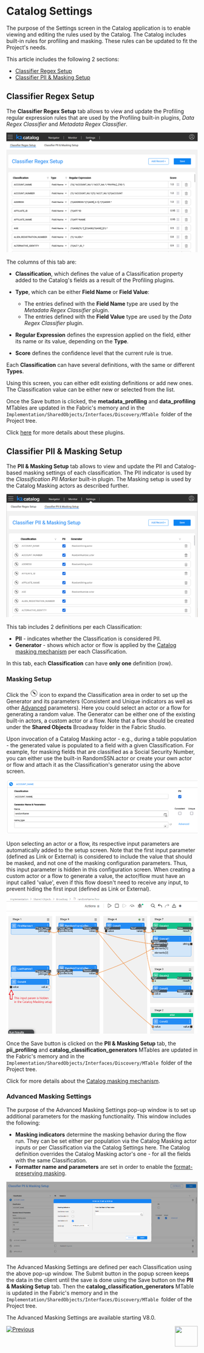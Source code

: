 # Catalog Settings

The purpose of the Settings screen in the Catalog application is to enable viewing and editing the rules used by the Catalog. The Catalog includes built-in rules for profiling and masking. These rules can be updated to fit the Project's needs. 

This article includes the following 2 sections:

* [Classifier Regex Setup](10_catalog_settings.md#classifier-regex-setup)
* [Classifier PII & Masking Setup](10_catalog_settings.md#classifier-pii--masking-setup)

## Classifier Regex Setup

The **Classifier Regex Setup** tab allows to view and update the Profiling regular expression rules that are used by the Profiling built-in plugins, *Data Regex Classifier* and *Metadata Regex Classifier*.

<img src="images/settings_regex.png" style="zoom:80%;" />

The columns of this tab are:

* **Classification**, which defines the value of a Classification property added to the Catalog's fields as a result of the Profiling plugins. 

* **Type**, which can be either **Field Name** or **Field Value**:
  * The entries defined with the **Field Name** type are used by the *Metadata Regex Classifier* plugin.
  * The entries defined with the **Field Value** type are used by the *Data Regex Classifier* plugin.
* **Regular Expression** defines the expression applied on the field, either its name or its value, depending on the **Type**.
* **Score** defines the confidence level that the current rule is true. 

Each **Classification** can have several definitions, with the same or different **Types**.

Using this screen, you can either edit existing definitions or add new ones. The Classification value can be either new or selected from the list.

Once the Save button is clicked, the **metadata_profiling** and **data_profiling** MTables are updated in the Fabric's memory and in the ```Implementation/SharedObjects/Interfaces/Discovery/MTable ```folder of the Project tree.

Click [here](04_plugin_framework.md#built-in-plugins) for more details about these plugins.

## Classifier PII & Masking Setup

The **PII & Masking Setup** tab allows to view and update the PII and Catalog-based masking settings of each classification. The PII indicator is used by the *Classification PII Marker* built-in plugin. The Masking setup is used by the Catalog Masking actors as described further. 

<img src="images/settings_pii_mask.png" style="zoom:80%;" />

This tab includes 2 definitions per each Classification:

* **PII** - indicates whether the Classification is considered PII. 
* **Generator** - shows which actor or flow is applied by the [Catalog masking mechanism](11_catalog_masking.md) per each Classification.

In this tab, each **Classification** can have **only one** definition (row).

### Masking Setup

Click the <img src="images/edit_masking.png" style="zoom: 80%;" /> icon to expand the Classification area in order to set up the Generator and its parameters (Consistent and Unique indicators as well as other [Advanced](10_catalog_settings.md#advanced-masking-settings) parameters). Here you could select an actor or a flow for generating a random value. The Generator can be either one of the existing built-in actors, a custom actor or a flow. Note that a flow should be created under the **Shared Objects** Broadway folder in the Fabric Studio.

Upon invocation of a Catalog Masking actor - e.g., during a table population - the generated value is populated to a field with a given Classification. For example, for masking fields that are classified as a Social Security Number, you can either use the built-in RandomSSN.actor or create your own actor or flow and attach it as the Classification's generator using the above screen.

<img src="images/settings_masking_edit.png" style="zoom: 80%;" />

Upon selecting an actor or a flow, its respective input parameters are automatically added to the setup screen. Note that the first input parameter (defined as Link or External) is considered to include the value that should be masked, and not one of the masking configuration parameters. Thus, this input parameter is hidden in this configuration screen. When creating a custom actor or a flow to generate a value, the actor/flow must have an input called 'value', even if this flow doesn't need to receive any input, to prevent hiding the first input (defined as Link or External).

<img src="images/settings_masking_flow.png" style="zoom: 80%;" />

Once the Save button is clicked on the **PII & Masking Setup** tab, the **pii_profiling** and **catalog_classification_generators** MTables are updated in the Fabric's memory and in the ```Implementation/SharedObjects/Interfaces/Discovery/MTable ```folder of the Project tree.

Click for more details about the [Catalog masking mechanism](11_catalog_masking.md).

### Advanced Masking Settings

The purpose of the Advanced Masking Settings pop-up window is to set up additional parameters for the masking functionality. This window includes the following:

* **Masking indicators** determine the masking behavior during the flow run. They can be set either per population via the Catalog Masking actor inputs or per Classification via the Catalog Settings here. The Catalog definition overrides the Catalog Masking actor's one - for all the fields with the same Classification.
* **Formatter name and parameters** are set in order to enable the [format-preserving masking](/articles/26_fabric_security/06_data_masking.md#format-preserving-masking).

<img src="images/settings_masking_advanced.png" style="zoom: 80%;" />

The Advanced Masking Settings are defined per each Classification using the above pop-up window. The Submit button in the popup screen keeps the data in the client until the save is done using the Save button on the **PII & Masking Setup** tab. Then the **catalog_classification_generators** MTable is updated in the Fabric's memory and in the ```Implementation/SharedObjects/Interfaces/Discovery/MTable ```folder of the Project tree.

The Advanced Masking Settings are available starting V8.0.



[![Previous](/articles/images/Previous.png)](08_search_catalog.md)[<img align="right" width="60" height="54" src="/articles/images/Next.png">](11_catalog_masking.md) 

